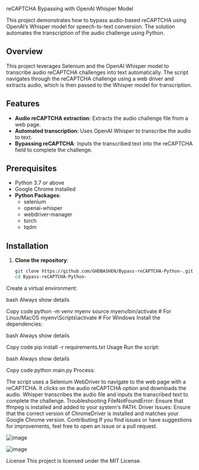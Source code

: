 reCAPTCHA Bypassing with OpenAI Whisper Model

This project demonstrates how to bypass audio-based reCAPTCHA using OpenAI’s Whisper model for speech-to-text conversion. The solution automates the transcription of the audio challenge using Python.

## Overview

This project leverages Selenium and the OpenAI Whisper model to transcribe audio reCAPTCHA challenges into text automatically. The script navigates through the reCAPTCHA challenge using a web driver and extracts audio, which is then passed to the Whisper model for transcription.

## Features

- **Audio reCAPTCHA extraction**: Extracts the audio challenge file from a web page.
- **Automated transcription**: Uses OpenAI Whisper to transcribe the audio to text.
- **Bypassing reCAPTCHA**: Inputs the transcribed text into the reCAPTCHA field to complete the challenge.

## Prerequisites

- Python 3.7 or above
- Google Chrome installed
- **Python Packages**:
  - selenium
  - openai-whisper
  - webdriver-manager
  - torch
  - tqdm

## Installation

1. **Clone the repository**:
   ```bash
   git clone https://github.com/GHDBASHEN/Bypass-reCAPTCHA-Python-.git
   cd Bypass-reCAPTCHA-Python-
Create a virtual environment:

bash
Always show details

Copy code
python -m venv myenv
source myenv/bin/activate  # For Linux/MacOS
myenv\\Scripts\\activate     # For Windows
Install the dependencies:

bash
Always show details

Copy code
pip install -r requirements.txt
Usage
Run the script:

bash
Always show details

Copy code
python main.py
Process:

The script uses a Selenium WebDriver to navigate to the web page with a reCAPTCHA.
It clicks on the audio reCAPTCHA option and downloads the audio.
Whisper transcribes the audio file and inputs the transcribed text to complete the challenge.
Troubleshooting
FileNotFoundError: Ensure that ffmpeg is installed and added to your system's PATH.
Driver Issues: Ensure that the correct version of ChromeDriver is installed and matches your Google Chrome version.
Contributing
If you find issues or have suggestions for improvements, feel free to open an issue or a pull request.

![image](https://github.com/user-attachments/assets/75510eeb-d8b5-43ab-99f2-239a43b3e54a)

![image](https://github.com/user-attachments/assets/49b300f4-7077-4925-bca5-53c9a04af1b9)



License
This project is licensed under the MIT License.
